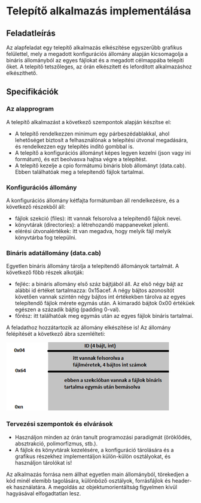# Telepítő alkalmazás implementálása

## Feladatleírás

Az alapfeladat egy telepítő alkalmazás elkészítése egyszerűbb grafikus felülettel, mely a megadott konfigurációs állomány alapján kicsomagolja a bináris állományból az egyes fájlokat és a megadott célmappába telepíti őket.
A telepítő tetszőleges, az órán elkészített és lefordított alkalmazáshoz elkészíthető.

## Specifikációk

### Az alapprogram
A telepítő alkalmazást a következő szempontok alapján készítse el:
* A telepítő rendelkezzen minimum egy párbeszédablakkal, ahol lehetőséget biztosít a felhasználónak a telepítési útvonal megadására, és rendelkezzen egy telepítés indító gombbal is.
* A telepítő a konfigurációs állományt képes legyen kezelni (json vagy ini formátum), és ezt beolvasva hajtsa végre a telepítést.
* A telepítő kezelje a cpio formátumú bináris blob állományt (data.cab). Ebben találhatóak meg a telepítendő fájlok tartalmai.

### Konfigurációs állomány
A konfigurációs állomány kétfajta formátumban áll rendelkezésre, és a következő részekből áll:
* fájlok szekció (files): itt vannak felsorolva a telepítendő fájlok nevei.
* könyvtárak (directories): a létrehozandó mappaneveket jelenti.
* elérési útvonalértékek: itt van megadva, hogy melyik fájl melyik könyvtárba fog települni.

### Bináris adatállomány (data.cab)
Egyetlen bináris állomány tárolja a telepítendő állományok tartalmát. A következő főbb részek alkotják:
* fejléc: a bináris allomány első száz bájtjából áll. Az első négy bájt az alábbi id értéket tartalmazza: 0x15acef. A négy bájtos azonosítót követően vannak szintén négy bájtos int értékekben tárolva az egyes telepítendő fájlok mérete egymás után. A kimaradó bájtok 0x00 értéküek egészen a századik bájtig (padding 0-val).
* főrész: itt találhatóak meg egymás után az egyes fájlok bináris tartalmai.

A feladathoz hozzátartozik az állomány elkészítése is!
Az állomány felépítését a következő ábra szemlélteti:

![data.cab](installer/cab_structure.png)


### Tervezési szempontok és elvárások

* Használjon minden az órán tanult programozási paradigmát (öröklődés, absztrakció, polimorfizmus, stb.).
* A fájlok és könyvtárak kezelésére, a konfiguráció tárolására és a grafikus részekhez implementáljon külön-külön osztályokat, és használjon tárolókat is! 

Az alkalmazás forrása nem állhat egyetlen main állományból, törekedjen a kód minél elemibb tagolására, különböző osztályok, forrásfájlok és header-ek használatára. 
A megoldás az objektumorientáltság figyelmen kívül hagyásával elfogadtatlan lesz.
